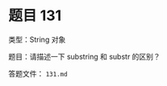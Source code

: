 <script setup>
import { loginRead } from '@/utils/login-read'

loginRead('n10007')
</script>

# 题目 131

类型：String 对象

题目：请描述一下 substring 和 substr 的区别？

答题文件： `131.md`
